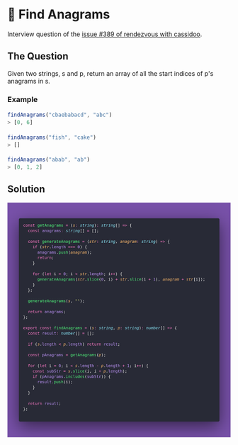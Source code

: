 # 📘 Find Anagrams

Interview question of the [issue #389 of rendezvous with cassidoo](https://buttondown.com/cassidoo/archive/if-you-are-interested-in-what-you-do-that-keeps/).

## The Question

Given two strings, s and p, return an array of all the start indices of p's anagrams in s.

### Example

```js
findAnagrams("cbaebabacd", "abc")
> [0, 6]

findAnagrams("fish", "cake")
> []

findAnagrams("abab", "ab")
> [0, 1, 2]
```

## Solution

![Code Polaroid](./code-screenshot.png)
